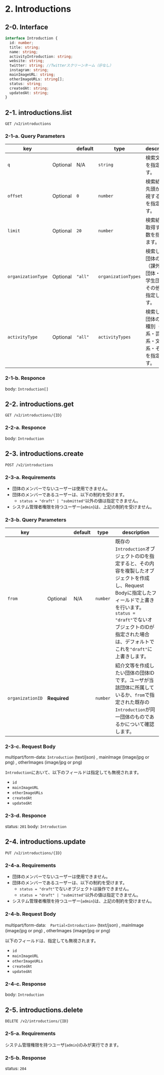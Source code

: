 # 2. Introductions

## 2-0. Interface

```typescript
interface Introduction {
  id: number;
  title: string;
  name: string;
  activityIntroduction: string;
  website: string; 
  twitter: string; //Twitterスクリーンネーム（＠なし）
  instagram: string;
  mainImageURL: string;
  otherImageURLs: string[];
  status: string;
  createdAt: string; 
  updatedAt: string;
}
```
## 2-1. introductions.list
`GET /v2/introductions`
### 2-1-a. Query Parameters

| key | | default | type | description |
|---|---|---|---|---|
| `q` | Optional | N/A | `string` | 検索文字列を指定します。 |
| `offset` | Optional | `0` | `number` | 検索結果の先頭から無視する件数を指定します。 |
| `limit` | Optional | `20` | `number` | 検索結果を取得する件数を指定します。 |
| `organizationType` | Optional | `"all"` | `organizationTypes` | 検索したい団体の種別（課外活動団体・一般学生団体・その他）を指定します。
| `activityType` | Optional | `"all"` | `activityTypes` | 検索したい団体の活動種別（体育系・芸術系・文化系・その他）を指定します。

### 2-1-b. Responce
body: `Introduction[]`

## 2-2. introductions.get
`GET /v2/introductions/{ID}`

### 2-2-a. Responce
body: `Introduction`

## 2-3. introductions.create

`POST /v2/introductions`

### 2-3-a. Requirements

* 団体のメンバーでないユーザーは使用できません。
* 団体のメンバーであるユーザーは、以下の制約を受けます。
    * `status = "draft" | "submitted"`以外の値は指定できません。
* システム管理者権限を持つユーザー(`admin`)は、上記の制約を受けません。

### 2-3-b. Query Parameters

| key |  | default | type | description |
|---|---|---|---|---|
| `from` | Optional | N/A | `number` | 既存の`Introduction`オブジェクトのIDを指定すると、その内容を複製したオブジェクトを作成し、Request Bodyに指定したフィールドで上書きを行います。`status = "draft"`でないオブジェクトのIDが指定された場合は、デフォルトでこれを`"draft"`に上書きします。 |
| `organizationID` | **Required** |  | `number` | 紹介文等を作成したい団体の団体IDです。ユーザが当該団体に所属しているか、`from`で指定された既存の`Introduction`が同一団体のものであるかについて確認します。

### 2-3-c. Request Body
multipart/form-data: `Introduction` (text/json) , mainImage (image/jpg or png) , otherImages (image/jpg or png)

`Introduction`において、以下のフィールドは指定しても無視されます。

* `id`
* `mainImageURL`
* `otherImageURLs`
* `createdAt`
* `updatedAt`

### 2-3-d. Responce
status: `201`
body: `Introduction`

## 2-4. introductions.update

`PUT /v2/introductions/{ID}`

### 2-4-a. Requirements

* 団体のメンバーでないユーザーは使用できません。
* 団体のメンバーであるユーザーは、以下の制約を受けます。
    * `status = "draft"`でないオブジェクトは操作できません。
    * `status = "draft" | "submitted"`以外の値は指定できません。
* システム管理者権限を持つユーザー(`admin`)は、上記の制約を受けません。

### 2-4-b. Request Body

multipart/form-data:　`Partial<Introduction>` (text/json) , mainImage (image/jpg or png) , otherImages (image/jpg or png)

以下のフィールドは、指定しても無視されます。

* `id` 
* `mainImageURL`
* `otherImageURLs`
* `createdAt`
* `updatedAt`

### 2-4-c. Response

body: `Introduction`

## 2-5. introductions.delete

`DELETE /v2/introductions/{ID}`

### 2-5-a. Requirements

システム管理権限を持つユーザ(`admin`)のみが実行できます。

### 2-5-b. Response

status: `204`
